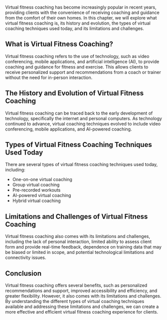 

Virtual fitness coaching has become increasingly popular in recent years, providing clients with the convenience of receiving coaching and guidance from the comfort of their own homes. In this chapter, we will explore what virtual fitness coaching is, its history and evolution, the types of virtual coaching techniques used today, and its limitations and challenges.

What is Virtual Fitness Coaching?
---------------------------------

Virtual fitness coaching refers to the use of technology, such as video conferencing, mobile applications, and artificial intelligence (AI), to provide coaching and guidance for fitness and exercise. This allows clients to receive personalized support and recommendations from a coach or trainer without the need for in-person interaction.

The History and Evolution of Virtual Fitness Coaching
-----------------------------------------------------

Virtual fitness coaching can be traced back to the early development of technology, specifically the internet and personal computers. As technology continued to advance, virtual coaching techniques evolved to include video conferencing, mobile applications, and AI-powered coaching.

Types of Virtual Fitness Coaching Techniques Used Today
-------------------------------------------------------

There are several types of virtual fitness coaching techniques used today, including:

* One-on-one virtual coaching
* Group virtual coaching
* Pre-recorded workouts
* AI-powered virtual coaching
* Hybrid virtual coaching

Limitations and Challenges of Virtual Fitness Coaching
------------------------------------------------------

Virtual fitness coaching also comes with its limitations and challenges, including the lack of personal interaction, limited ability to assess client form and provide real-time feedback, dependence on training data that may be biased or limited in scope, and potential technological limitations and connectivity issues.

Conclusion
----------

Virtual fitness coaching offers several benefits, such as personalized recommendations and support, improved accessibility and efficiency, and greater flexibility. However, it also comes with its limitations and challenges. By understanding the different types of virtual coaching techniques available and addressing these limitations and challenges, we can create a more effective and efficient virtual fitness coaching experience for clients.
